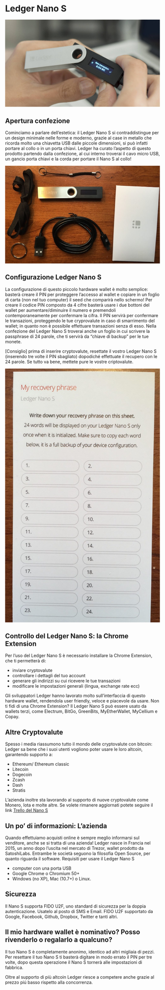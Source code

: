 # Ledger Nano S

![first](https://raw.githubusercontent.com/tokenplatform/bitcoin-sicuri/master/ledger/Recensione-Ledger-Nano-S-Wallet.jpg)

## Apertura confezione

Cominciamo a parlare dell’estetica: il Ledger Nano S si contraddistingue per un design minimale nelle forme e moderno, grazie al case in metallo che ricorda molto una chiavetta USB dalle piccole dimensioni, si può infatti portare al collo o in un porta chiavi. Ledger ha curato l’aspetto di questo prodotto partendo dalla confezione, al cui interno troverai il cavo micro USB, un gancio porta chiavi e la corda per portare il Nano S al collo!

![first](https://raw.githubusercontent.com/tokenplatform/bitcoin-sicuri/master/ledger/confezione-ledger-nano-s-1024x643.jpg)

## Configurazione Ledger Nano S

La configurazione di questo piccolo hardware wallet è molto semplice: basterà creare il PIN per proteggere l’accesso al wallet e copiare in un foglio di carta (non nel tuo computer) il seed che comparirà nello schermo! Per creare il codice PIN composto da 4 cifre basterà usare i due bottoni del wallet per aumentare/diminuire il numero e premendoli contemporaneamente per confermare la cifra. Il PIN servirà per confermare le transazioni, proteggendo le tue cryprovalute in caso di smarrimento del wallet; in quanto non è possibile effettuare transazioni senza di esso. Nella confezione del Ledger Nano S troverai anche un foglio in cui scrivere la passphrase di 24 parole, che ti servirà da “chiave di backup” per le tue monete.

[Consiglio] prima di inserire cryptovalute, resettate il vostro Ledger Nano S (inserendo tre volte il PIN sbagliato) dopodiché effettuate il recupero con le 24 parole. Se tutto va bene, mettete pure le vostre criptovalute.

![first](https://raw.githubusercontent.com/tokenplatform/bitcoin-sicuri/master/ledger/foglio-seed-originale-980x1600.jpg)

## Controllo del Ledger Nano S: la Chrome Extension

Per l’uso del Ledger Nano S è necessario installare la Chrome Extension, che ti permetterà di:

* inviare cryptovalute
* controllare i dettagli del tuo account
* generare gli indirizzi su cui ricevere le tue transazioni
* modificare le impostazioni generali (lingua, exchange rate ecc)

Gli sviluppatori Ledger hanno lavorato molto sull’interfaccia di questo hardware wallet, rendendola user friendly, veloce e piacevole da usare. Non ti fidi di una Chrome Extension? Il Ledger Nano S può essere usato da wallets terzi, come Electrum, BitGo, GreenBits, MyEtherWallet, MyCellium e Copay.

## Altre Cryptovalute

Spesso i media riassumono tutto il mondo delle cryptovalute con bitcoin: Ledger sa bene che i suoi utenti vogliono poter usare le loro altcoin, garantendo supporto a:

* Ethereum/ Ethereum classic
* Litecoin
* Dogecoin
* Zcash
* Dash
* Stratis

L’azienda inoltre sta lavorando al supporto di nuove cryptovalute come Monero, Iota e molte altre.
Se volete rimanere aggiornati potete seguire il link [Trello del Nano S](https://trello.com/b/5nQ1mdzt/ledger-roadmap)

## Un po’ di informazioni: L’azienda

Quando effettuiamo acquisti online è sempre meglio informarsi sul venditore, anche se si tratta di una azienda! Ledger nasce in Francia nel 2015, un anno dopo l’uscita nel mercato di Trezor, wallet prodotto da SatoshiLabs. Entrambe le società seguono la filosofia Open Source, per quanto riguarda il software.
Requisiti per usare il Ledger Nano S

* computer con una porta USB
* Google Chrome o Chromium 50+
* Windows (no XP), Mac (10.7+) o Linux.

## Sicurezza
Il Nano S supporta FIDO U2F, uno standard di sicurezza per la doppia autenticazione. Usatelo al posto di SMS e Email.
FIDO U2F  supportato da Google, Facebook, Github, Dropbox, Twitter e tanti altri.

## Il mio hardware wallet è nominativo? Posso rivenderlo o regalarlo a qualcuno?

Il tuo Nano S è completamente anonimo, identico ad altri migliaia di pezzi. Per resettare il tuo Nano S ti basterà digitare in modo errato il PIN per tre volte, dopo questa operazione il Nano S tornerà alle impostazioni di fabbrica.

Oltre al supporto di più altcoin Ledger riesce a competere anche grazie al prezzo piú basso rispetto alla concorrenza.
